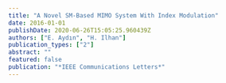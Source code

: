 ```yaml
---
title: "A Novel SM-Based MIMO System With Index Modulation"
date: 2016-01-01
publishDate: 2020-06-26T15:05:25.960439Z
authors: ["E. Aydın", "H. Ilhan"]
publication_types: ["2"]
abstract: ""
featured: false
publication: "*IEEE Communications Letters*"
---
```


